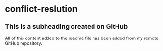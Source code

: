 # conflict-reslution
## This is a subheading created on GitHub

All of this content added to the readme file has been added from my remote GitHub repository.
